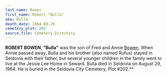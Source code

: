 ```yaml
---
last_name: Bowen
first_name: Robert "Bulla"
aka: Bulla
death_date: 1964-08-29
cemetery_plot: 202
source_file: Cemetery Directory
---
```


**ROBERT BOWEN, "Bulla"** was the son of Fred and Annie [Bowen](../_families/Bowen_Family.md). When Annie
passed away, Bulla and his brother (also named Rufus) stayed in Seldovia
with their father, but several younger children in the family went to
live at the Jessie Lee Home in Seward. Bulla died in Seldovia on August
29, 1964. He is buried in the Seldovia City Cemetery, Plot \#202.**
